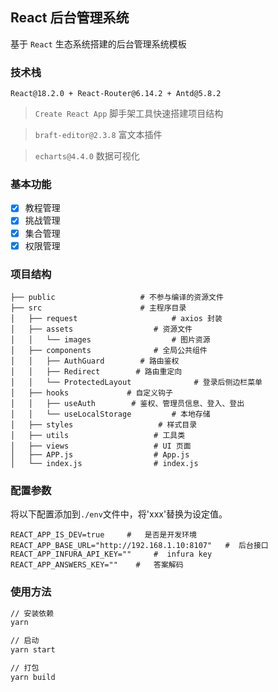 <!-- # react-dashboard -->
## React 后台管理系统

基于 `React` 生态系统搭建的后台管理系统模板

### 技术栈

`React@18.2.0 + React-Router@6.14.2 + Antd@5.8.2`

> `Create React App`    脚手架工具快速搭建项目结构

> `braft-editor@2.3.8`    富文本插件

> `echarts@4.4.0`   数据可视化

### 基本功能

- [x] 教程管理
- [x] 挑战管理
- [x] 集合管理
- [x] 权限管理

### 项目结构

```
├── public                   # 不参与编译的资源文件
├── src                      # 主程序目录
│   ├── request                     # axios 封装
│   ├── assets                  # 资源文件
│   │   └── images                  # 图片资源
│   ├── components              # 全局公共组件
│   │   ├── AuthGuard        # 路由鉴权
│   │   ├── Redirect        # 路由重定向
│   │   └── ProtectedLayout              # 登录后侧边栏菜单
│   ├── hooks             # 自定义钩子
│   │   ├── useAuth        # 鉴权、管理员信息、登入、登出
│   │   └── useLocalStorage         # 本地存储
│   ├── styles                   # 样式目录
│   ├── utils                   # 工具类
│   ├── views                   # UI 页面
│   ├── APP.js                  # App.js
│   └── index.js                # index.js
```

### 配置参数

将以下配置添加到`./env`文件中，将'xxx'替换为设定值。
```
REACT_APP_IS_DEV=true     #   是否是开发环境
REACT_APP_BASE_URL="http://192.168.1.10:8107"   #  后台接口
REACT_APP_INFURA_API_KEY=""     #  infura key
REACT_APP_ANSWERS_KEY=""    #   答案解码
```

### 使用方法

```bash
// 安装依赖
yarn

// 启动
yarn start

// 打包
yarn build

```
